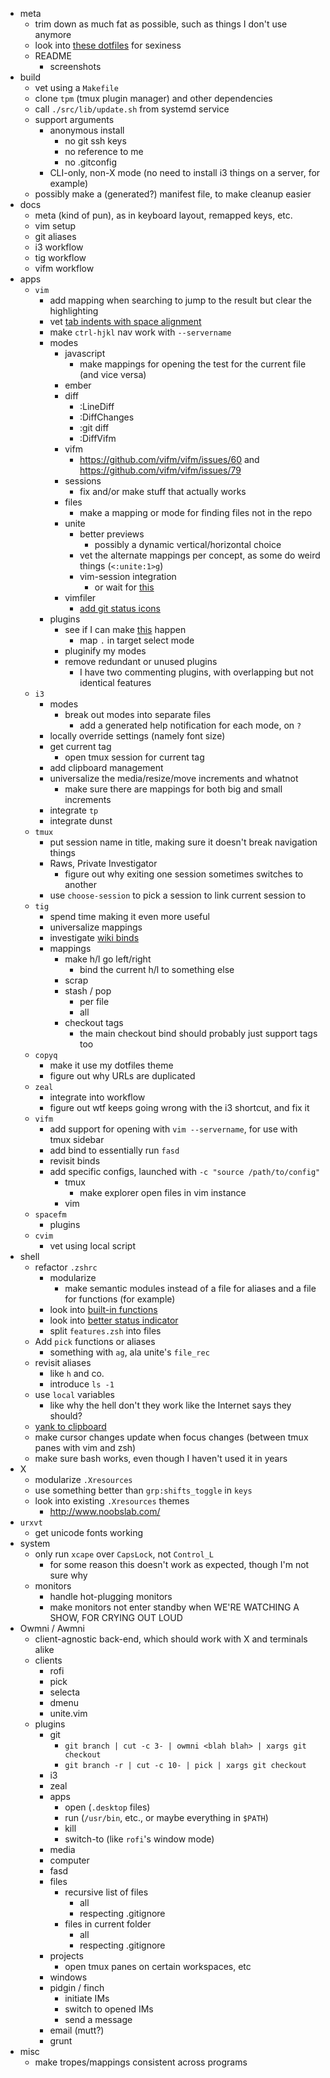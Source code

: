 - meta
	- trim down as much fat as possible, such as things I don't use anymore
	- look into [these dotfiles](https://github.com/xero/dotfiles) for sexiness
	- README
		- screenshots
- build
	- vet using a `Makefile`
	- clone `tpm` (tmux plugin manager) and other dependencies
	- call `./src/lib/update.sh` from systemd service
	- support arguments
		- anonymous install
			- no git ssh keys
			- no reference to me
			- no .gitconfig
		- CLI-only, non-X mode (no need to install i3 things on a server, for example)
	- possibly make a (generated?) manifest file, to make cleanup easier
- docs
	- meta (kind of pun), as in keyboard layout, remapped keys, etc.
	- vim setup
	- git aliases
	- i3 workflow
	- tig workflow
	- vifm workflow
- apps
	- `vim`
		- add mapping when searching to jump to the result but clear the highlighting
		- vet [tab indents with space alignment](http://vim.wikia.com/wiki/Indent_with_tabs,_align_with_spaces)
		- make `ctrl-hjkl` nav work with `--servername`
		- modes
			- javascript
				- make mappings for opening the test for the current file (and vice versa)
			- ember
			- diff
				- :LineDiff
				- :DiffChanges
				- :git diff
				- :DiffVifm
			- vifm
				- https://github.com/vifm/vifm/issues/60 and https://github.com/vifm/vifm/issues/79
			- sessions
				- fix and/or make stuff that actually works
			- files
				- make a mapping or mode for finding files not in the repo
			- unite
				- better previews
					- possibly a dynamic vertical/horizontal choice
				- vet the alternate mappings per concept, as some do weird things (`<:unite:1>g`)
				- vim-session integration
					- or wait for [this](https://github.com/xolox/vim-session/pull/126)
			- vimfiler
				- [add git status icons](https://github.com/Shougo/vimfiler.vim/issues/308)
		- plugins
			- see if I can make [this](https://github.com/easymotion/vim-easymotion/issues/248#issuecomment-156444426) happen
				- map `.` in target select mode
			- pluginify my modes
			- remove redundant or unused plugins
				- I have two commenting plugins, with overlapping but not identical features
	- `i3`
		- modes
			- break out modes into separate files
				- add a generated help notification for each mode, on `?`
		- locally override settings (namely font size)
		- get current tag
			- open tmux session for current tag
		- add clipboard management
		- universalize the media/resize/move increments and whatnot
			- make sure there are mappings for both big and small increments
		- integrate `tp`
		- integrate dunst
	- `tmux`
		- put session name in title, making sure it doesn't break navigation things
		- Raws, Private Investigator
			- figure out why exiting one session sometimes switches to another
		- use `choose-session` to pick a session to link current session to
	- `tig`
		- spend time making it even more useful
		- universalize mappings
		- investigate [wiki binds](https://github.com/jonas/tig/wiki/Bindings)
		- mappings
			- make h/l go left/right
				- bind the current h/l to something else
			- scrap
			- stash / pop
				- per file
				- all
			- checkout tags
				- the main checkout bind should probably just support tags too
	- `copyq`
		- make it use my dotfiles theme
		- figure out why URLs are duplicated
	- `zeal`
		- integrate into workflow
		- figure out wtf keeps going wrong with the i3 shortcut, and fix it
	- `vifm`
		- add support for opening with `vim --servername`, for use with tmux sidebar
		- add bind to essentially run `fasd`
		- revisit binds
		- add specific configs, launched with `-c "source /path/to/config"`
			- tmux
				- make explorer open files in vim instance
			- vim
	- `spacefm`
		- plugins
	- `cvim`
		- vet using local script
- shell
	- refactor `.zshrc`
		- modularize
			- make semantic modules instead of a file for aliases and a file for functions (for example)
		- look into [built-in functions](https://github.com/zsh-users/zsh/tree/master/Functions/Zle)
		- look into [better status indicator](http://ivyl.0xcafe.eu/2013/02/03/refining-zsh/#vi_mode_status_indicator)
		- split `features.zsh` into files
	- Add `pick` functions or aliases
		- something with `ag`, ala unite's `file_rec`
	- revisit aliases
		- like `h` and co.
		- introduce `ls -1`
	- use `local` variables
		- like why the hell don't they work like the Internet says they should?
	- [yank to clipboard](http://unix.stackexchange.com/questions/25765/pasting-from-clipboard-to-vi-enabled-zsh-or-bash-shell)
	- make cursor changes update when focus changes (between tmux panes with vim and zsh)
	- make sure bash works, even though I haven't used it in years
- X
	- modularize `.Xresources`
	- use something better than `grp:shifts_toggle` in `keys`
	- look into existing `.Xresources` themes
		- http://www.noobslab.com/
- `urxvt`
	- get unicode fonts working
- system
	- only run `xcape` over `CapsLock`, not `Control_L`
		- for some reason this doesn't work as expected, though I'm not sure why
	- monitors
		- handle hot-plugging monitors
		- make monitors not enter standby when WE'RE WATCHING A SHOW, FOR CRYING OUT LOUD
- Owmni / Awmni
	- client-agnostic back-end, which should work with X and terminals alike
	- clients
		- rofi
		- pick
		- selecta
		- dmenu
		- unite.vim
	- plugins
		- git
			- `git branch | cut -c 3- | owmni <blah blah> | xargs git checkout`
			- `git branch -r | cut -c 10- | pick | xargs git checkout`
		- i3
		- zeal
		- apps
			- open (`.desktop` files)
			- run (`/usr/bin`, etc., or maybe everything in `$PATH`)
			- kill
			- switch-to (like `rofi`'s window mode)
		- media
		- computer
		- fasd
		- files
			- recursive list of files
				- all
				- respecting .gitignore
			- files in current folder
				- all
				- respecting .gitignore
		- projects
			- open tmux panes on certain workspaces, etc
		- windows
		- pidgin / finch
			- initiate IMs
			- switch to opened IMs
			- send a message
		- email (mutt?)
		- grunt
- misc
	- make tropes/mappings consistent across programs
